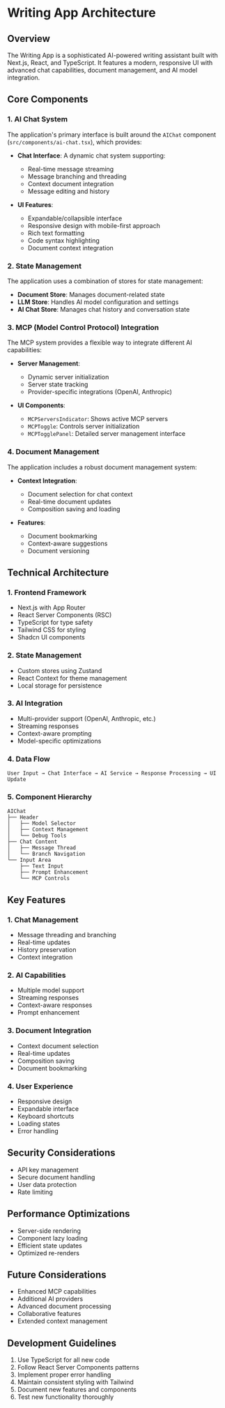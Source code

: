 # Writing App Architecture

## Overview
The Writing App is a sophisticated AI-powered writing assistant built with Next.js, React, and TypeScript. It features a modern, responsive UI with advanced chat capabilities, document management, and AI model integration.

## Core Components

### 1. AI Chat System
The application's primary interface is built around the `AIChat` component (`src/components/ai-chat.tsx`), which provides:

- **Chat Interface**: A dynamic chat system supporting:
  - Real-time message streaming
  - Message branching and threading
  - Context document integration
  - Message editing and history

- **UI Features**:
  - Expandable/collapsible interface
  - Responsive design with mobile-first approach
  - Rich text formatting
  - Code syntax highlighting
  - Document context integration

### 2. State Management
The application uses a combination of stores for state management:

- **Document Store**: Manages document-related state
- **LLM Store**: Handles AI model configuration and settings
- **AI Chat Store**: Manages chat history and conversation state

### 3. MCP (Model Control Protocol) Integration
The MCP system provides a flexible way to integrate different AI capabilities:

- **Server Management**:
  - Dynamic server initialization
  - Server state tracking
  - Provider-specific integrations (OpenAI, Anthropic)

- **UI Components**:
  - `MCPServersIndicator`: Shows active MCP servers
  - `MCPToggle`: Controls server initialization
  - `MCPTogglePanel`: Detailed server management interface

### 4. Document Management
The application includes a robust document management system:

- **Context Integration**:
  - Document selection for chat context
  - Real-time document updates
  - Composition saving and loading

- **Features**:
  - Document bookmarking
  - Context-aware suggestions
  - Document versioning

## Technical Architecture

### 1. Frontend Framework
- Next.js with App Router
- React Server Components (RSC)
- TypeScript for type safety
- Tailwind CSS for styling
- Shadcn UI components

### 2. State Management
- Custom stores using Zustand
- React Context for theme management
- Local storage for persistence

### 3. AI Integration
- Multi-provider support (OpenAI, Anthropic, etc.)
- Streaming responses
- Context-aware prompting
- Model-specific optimizations

### 4. Data Flow
```
User Input → Chat Interface → AI Service → Response Processing → UI Update
```

### 5. Component Hierarchy
```
AIChat
├── Header
│   ├── Model Selector
│   ├── Context Management
│   └── Debug Tools
├── Chat Content
│   ├── Message Thread
│   └── Branch Navigation
└── Input Area
    ├── Text Input
    ├── Prompt Enhancement
    └── MCP Controls
```

## Key Features

### 1. Chat Management
- Message threading and branching
- Real-time updates
- History preservation
- Context integration

### 2. AI Capabilities
- Multiple model support
- Streaming responses
- Context-aware responses
- Prompt enhancement

### 3. Document Integration
- Context document selection
- Real-time updates
- Composition saving
- Document bookmarking

### 4. User Experience
- Responsive design
- Expandable interface
- Keyboard shortcuts
- Loading states
- Error handling

## Security Considerations
- API key management
- Secure document handling
- User data protection
- Rate limiting

## Performance Optimizations
- Server-side rendering
- Component lazy loading
- Efficient state updates
- Optimized re-renders

## Future Considerations
- Enhanced MCP capabilities
- Additional AI providers
- Advanced document processing
- Collaborative features
- Extended context management

## Development Guidelines
1. Use TypeScript for all new code
2. Follow React Server Components patterns
3. Implement proper error handling
4. Maintain consistent styling with Tailwind
5. Document new features and components
6. Test new functionality thoroughly 